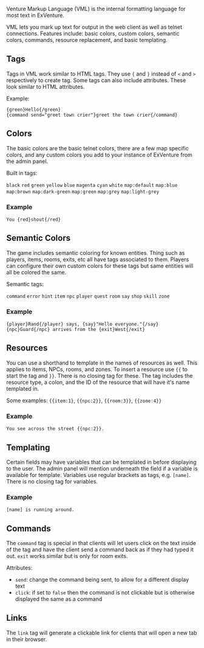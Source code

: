 Venture Markup Language (VML) is the internal formatting language for most text in ExVenture.

VML lets you mark up text for output in the web client as well as telnet connections. Features include: basic colors, custom colors, semantic colors, commands, resource replacement, and basic templating.

## Tags

Tags in VML work similar to HTML tags. They use `{` and `}` instead of `<` and `>` respectively to create tag. Some tags can also include attributes. These look similar to HTML attributes.

Example:

```
{green}Hello{/green}
{command send="greet town crier"}greet the town crier{/command}
```

## Colors

The basic colors are the basic telnet colors, there are a few map specific colors, and any custom colors you add to your instance of ExVenture from the admin panel.

Built in tags:

`black`
`red`
`green`
`yellow`
`blue`
`magenta`
`cyan`
`white`
`map:default`
`map:blue`
`map:brown`
`map:dark-green`
`map:green`
`map:grey`
`map:light-grey`

### Example

```
You {red}shout{/red}
```

## Semantic Colors

The game includes semantic coloring for known entities. Thing such as players, items, rooms, exits, etc all have tags associated to them. Players can configure their own custom colors for these tags but same entities will all be colored the same.

Semantic tags:

`command`
`error`
`hint`
`item`
`npc`
`player`
`quest`
`room`
`say`
`shop`
`skill`
`zone`

### Example

```
{player}Rand{/player} says, {say}"Hello everyone."{/say}
{npc}Guard{/npc} arrives from the {exit}West{/exit}
```

## Resources

You can use a shorthand to template in the names of resources as well. This applies to items, NPCs, rooms, and zones. To insert a resource use `{{` to start the tag and `}}`. There is no closing tag for these. The tag includes the resource type, a colon, and the ID of the resource that will have it's name templated in.

Some examples: `{{item:1}`, `{{npc:2}}`, `{{room:3}}`, `{{zone:4}}`

### Example

```
You see across the street {{npc:2}}.
```

## Templating

Certain fields may have variables that can be templated in before displaying to the user. The admin panel will mention underneath the field if a variable is available for template. Variables use regular brackets as tags, e.g. `[name]`. There is no closing tag for variables.

### Example

```
[name] is running around.
```

## Commands

The `command` tag is special in that clients will let users click on the text inside of the tag and have the client send a command back as if they had typed it out. `exit` works similar but is only for room exits.

Attributes:

- `send`: change the command being sent, to allow for a different display text
- `click`: if set to `false` then the command is not clickable but is otherwise displayed the same as a command

## Links

The `link` tag will generate a clickable link for clients that will open a new tab in their browser.
